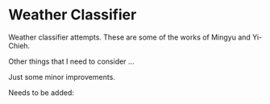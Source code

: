 # Weather Classifier
Weather classifier attempts.
These are some of the works of Mingyu and Yi-Chieh.

Other things that I need to consider ...

Just some minor improvements.

Needs to be added:
